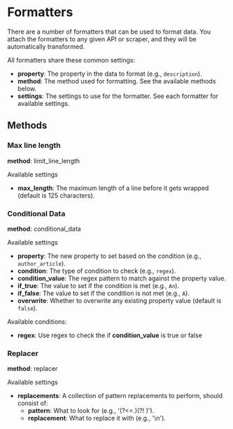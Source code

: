 # Formatters
There are a number of formatters that can be used to format data. You attach the formatters to any given API or scraper, and they will be automatically transformed.

All formatters share these common settings:
- **property**: The property in the data to format (e.g., `description`).
- **method**: The method used for formatting. See the available methods below.
- **settings**: The settings to use for the formatter. See each formatter for available settings.

## Methods

### Max line length
**method**: limit_line_length

Available settings
- **max_length**: The maximum length of a line before it gets wrapped (default is 125 characters).

### Conditional Data
**method**: conditional_data

Available settings
- **property**: The new property to set based on the condition (e.g., `author_article`).
- **condition**: The type of condition to check (e.g., `regex`).
- **condition_value**: The regex pattern to match against the property value.
- **if_true**: The value to set if the condition is met (e.g., `An`).
- **if_false**: The value to set if the condition is not met (e.g., `A`).
- **overwrite**: Whether to overwrite any existing property value (default is `false`).

Available conditions:
- **regex**: Use regex to check the if **condition_value** is true or false

### Replacer
**method**: replacer

Available settings
- **replacements**: A collection of pattern replacements to perform, should consist of:
  - **pattern**: What to look for (e.g., '(?<=\.)(?! )').
  - **replacement**: What to replace it with (e.g., '\n').
